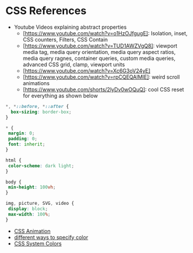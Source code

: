 # CSS References
 - Youtube Videos explaining abstract properties
   - [https://www.youtube.com/watch?v=o1HzOJfgugE]: Isolation, inset, CSS counters, Filters, CSS Contain
   - [https://www.youtube.com/watch?v=TUD1AWZVgQ8]: viewport media tag, media query orientation, media query aspect ratios, media query ragnes, container queries, custom media queries, advanced CSS grid, clamp, viewport units
   - [https://www.youtube.com/watch?v=Xc6G3oV24yE]
   - [https://www.youtube.com/watch?v=rpCQEQAlMIE]: weird scroll animations
   - [https://www.youtube.com/shorts/2lyDv0wOQuQ]: cool CSS reset for everything as shown below
```CSS
*, *::before, *::after {
  box-sizing: border-box;
}

* {
 margin: 0;
 padding: 0;
 font: inherit;
}

html {
 color-scheme: dark light;
}

body {
 min-height: 100vh;
}

img, picture, SVG, video {
 display: block;
 max-width: 100%;
}
```
 - [CSS Animation](https://www.youtube.com/watch?v=HZHHBwzmJLk)
 - [different ways to specify color](https://www.smashingmagazine.com/2021/11/guide-modern-css-colors/)
 - [CSS System Colors](https://blog.jim-nielsen.com/2021/css-system-colors/)
